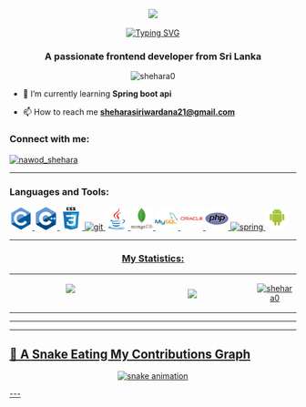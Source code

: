 <p align="center" ><img  src = "https://github.com/7oSkaaa/7oSkaaa/blob/main/Images/about_me.gif?raw=true" width = 100px></p>
<p align="center">
  <a href="https://git.io/typing-svg">
    <img src="https://readme-typing-svg.herokuapp.com?font=&weight=700&size=30&pause=700&color=00BCD4&background=FF050500&center=true&multiline=true&width=510&lines=Hi+%F0%9F%91%8B%2C+I'm+Shehara+Siriwardana" alt="Typing SVG">
  </a>
</p>

<h3 align="center">A passionate frontend developer from Sri Lanka</h3>

<p align="center"> <img src="https://komarev.com/ghpvc/?username=shehara0&label=Profile%20views&color=0e75b6&style=flat" alt="shehara0" /> </p>



- 🌱 I’m currently learning **Spring boot api**

- 📫 How to reach me **sheharasiriwardana21@gmail.com**

<h3 align="left">Connect with me:</h3>
<p align="left">
<a href="https://instagram.com/nawod_shehara" target="blank"><img align="center" src="https://raw.githubusercontent.com/rahuldkjain/github-profile-readme-generator/master/src/images/icons/Social/instagram.svg" alt="nawod_shehara" height="30" width="40" /></a>
</p>

---

<h3 align="left">Languages and Tools:</h3>
<p align="left"><a href="https://www.cprogramming.com/" target="_blank" rel="noreferrer"> <img src="https://raw.githubusercontent.com/devicons/devicon/master/icons/c/c-original.svg" alt="c" width="40" height="40"/> </a> <a href="https://www.w3schools.com/cpp/" target="_blank" rel="noreferrer"> <img src="https://raw.githubusercontent.com/devicons/devicon/master/icons/cplusplus/cplusplus-original.svg" alt="cplusplus" width="40" height="40"/> </a> <a href="https://www.w3schools.com/css/" target="_blank" rel="noreferrer"> <img src="https://raw.githubusercontent.com/devicons/devicon/master/icons/css3/css3-original-wordmark.svg" alt="css3" width="40" height="40"/> </a> <a href="https://git-scm.com/" target="_blank" rel="noreferrer"> <img src="https://www.vectorlogo.zone/logos/git-scm/git-scm-icon.svg" alt="git" width="40" height="40"/> </a> <a href="https://www.java.com" target="_blank" rel="noreferrer"> <img src="https://raw.githubusercontent.com/devicons/devicon/master/icons/java/java-original.svg" alt="java" width="40" height="40"/> </a> <a href="https://www.mongodb.com/" target="_blank" rel="noreferrer"> <img src="https://raw.githubusercontent.com/devicons/devicon/master/icons/mongodb/mongodb-original-wordmark.svg" alt="mongodb" width="40" height="40"/> </a> <a href="https://www.mysql.com/" target="_blank" rel="noreferrer"> <img src="https://raw.githubusercontent.com/devicons/devicon/master/icons/mysql/mysql-original-wordmark.svg" alt="mysql" width="40" height="40"/> </a> <a href="https://www.oracle.com/" target="_blank" rel="noreferrer"> <img src="https://raw.githubusercontent.com/devicons/devicon/master/icons/oracle/oracle-original.svg" alt="oracle" width="40" height="40"/> </a> <a href="https://www.php.net" target="_blank" rel="noreferrer"> <img src="https://raw.githubusercontent.com/devicons/devicon/master/icons/php/php-original.svg" alt="php" width="40" height="40"/> </a> <a href="https://spring.io/" target="_blank" rel="noreferrer"> <img src="https://www.vectorlogo.zone/logos/springio/springio-icon.svg" alt="spring" width="40" height="40"/> </a>
<a href="https://developer.android.com" target="_blank" rel="noreferrer"> <img src="https://raw.githubusercontent.com/devicons/devicon/master/icons/android/android-original-wordmark.svg" alt="android" width="40" height="40"/></p>

---

<h3 align="center">My Statistics:</h3>
<p align="center">
<table align="center">
<tr border="none">
<td width="50%" align="center">
  
  <img  align="center"  src="https://github-readme-stats.vercel.app/api?username=Shehara0&theme=dark&show_icons=true&count_private=true" />
  <br></br>
  
</td>
<td width="50%" align="center">

  <img  align="center"  src="https://github-readme-stats.anuraghazra1.vercel.app/api/top-langs/?username=Shehara0&theme=dark&hide_border=false&no-bg=true&no-frame=true&langs_count=10"/>
  
  </td>

<td width="50%" align="center">

  <p><img align="center" src="https://github-readme-streak-stats.herokuapp.com/?user=shehara0&" alt="shehara0" /></p>
  
  </td>
  
</tr>
</table>

---

---
## 🐍 A Snake Eating My Contributions Graph

<p align="center">
  <img src="https://raw.githubusercontent.com/Shehara0/Shehara0/output/github-contribution-grid-snake.svg" alt="snake animation">
</p>
---

